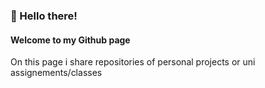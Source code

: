 ### 👋 Hello there!

#### Welcome to my Github page

On this page i share repositories of personal projects or uni assignements/classes

<!--
**chris234567/chris234567** is a ✨ _special_ ✨ repository because its `README.md` (this file) appears on your GitHub profile.


